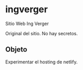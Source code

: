 # ingverger
Sitio Web Ing Verger

Original del sitio.
No hay secretos.

## Objeto

Experimentar el hosting de netlify.


